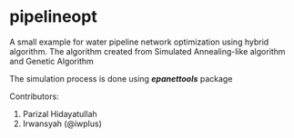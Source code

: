 # pipelineopt
A small example for water pipeline network optimization using hybrid algorithm. The algorithm created from Simulated Annealing-like algorithm and Genetic Algorithm

The simulation process is done using _**epanettools**_ package

Contributors:
1. Parizal Hidayatullah
2. Irwansyah (@iwplus)
